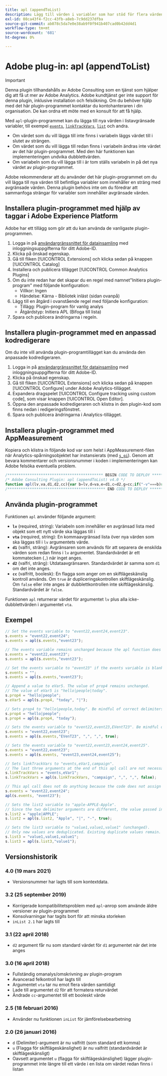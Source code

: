 ```yaml
---
title: apl (appendToList)
description: Lägg till värden i variabler som har stöd för flera värden.
exl-id: 08ca43f4-f2cc-43fb-a8eb-7c9dd237dfba
source-git-commit: ab078c5da7e0e38ab9f0f941b407cad0b42dd4d1
workflow-type: tm+mt
source-wordcount: '681'
ht-degree: 0%

---
```


# Adobe plug-in: apl (appendToList)

>[!IMPORTANT]
>
>Denna plugin tillhandahålls av Adobe Consulting som en tjänst som hjälper dig att få ut mer av Adobe Analytics. Adobe kundtjänst ger inte support för denna plugin, inklusive installation och felsökning. Om du behöver hjälp med det här plugin-programmet kontaktar du kontohanteraren i din organisation. De kan ordna ett möte med en konsult för att få hjälp.

Med `apl`-plugin-programmet kan du lägga till nya värden i listavgränsade variabler, till exempel [`events`](../page-vars/events/events-overview.md), [`linkTrackVars`](../config-vars/linktrackvars.md), [`list`](../page-vars/list.md) och andra.

* Om värdet som du vill lägga till inte finns i variabeln läggs värdet till i slutet av strängen.
* Om värdet som du vill lägga till redan finns i variabeln ändras inte värdet av det här plugin-programmet. Med den här funktionen kan implementeringen undvika dubblettvärden.
* Om variabeln som du vill lägga till i är tom ställs variabeln in på det nya värdet av plugin-programmet.

Adobe rekommenderar att du använder det här plugin-programmet om du vill lägga till nya värden till befintliga variabler som innehåller en sträng med avgränsade värden. Denna plugin behövs inte om du föredrar att sammanfoga strängar för variabler som innehåller avgränsade värden.

## Installera plugin-programmet med hjälp av taggar i Adobe Experience Platform

Adobe har ett tillägg som gör att du kan använda de vanligaste plugin-programmen.

1. Logga in på [användargränssnittet för datainsamling](https://experience.adobe.com/data-collection) med inloggningsuppgifterna för ditt Adobe-ID.
1. Klicka på önskad egenskap.
1. Gå till fliken [!UICONTROL Extensions] och klicka sedan på knappen [!UICONTROL Catalog]
1. Installera och publicera tillägget [!UICONTROL Common Analytics Plugins]
1. Om du inte redan har det skapar du en regel med namnet&quot;Initiera plugin-program&quot; med följande konfiguration:
   * Villkor: Ingen
   * Händelse: Kärna - Bibliotek inläst (sidan ovanpå)
1. Lägg till en åtgärd i ovanstående regel med följande konfiguration:
   * Tillägg: Plugin-program för vanlig analys
   * Åtgärdstyp: Initiera APL (Bifoga till lista)
1. Spara och publicera ändringarna i regeln.

## Installera plugin-programmet med en anpassad kodredigerare

Om du inte vill använda plugin-programtillägget kan du använda den anpassade kodredigeraren.

1. Logga in på [användargränssnittet för datainsamling](https://experience.adobe.com/data-collection) med inloggningsuppgifterna för ditt Adobe-ID.
1. Klicka på önskad egenskap.
1. Gå till fliken [!UICONTROL Extensions] och klicka sedan på knappen [!UICONTROL Configure] under Adobe Analytics-tillägget.
1. Expandera dragspelet [!UICONTROL Configure tracking using custom code], som visar knappen [!UICONTROL Open Editor].
1. Öppna den anpassade kodredigeraren och klistra in den plugin-kod som finns nedan i redigeringsfönstret.
1. Spara och publicera ändringarna i Analytics-tillägget.

## Installera plugin-programmet med AppMeasurement

Kopiera och klistra in följande kod var som helst i AppMeasurement-filen när Analytics-spårningsobjektet har instansierats (med [`s_gi`](../functions/s-gi.md)). Genom att bevara kommentarer och versionsnummer i koden i implementeringen kan Adobe felsöka eventuella problem.

```js
/******************************************* BEGIN CODE TO DEPLOY *******************************************/
/* Adobe Consulting Plugin: apl (appendToList) v4.0 */
function apl(lv,va,d1,d2,cc){var b=lv,d=va,e=d1,c=d2,g=cc;if("-v"===b)return{plugin:"apl",version:"4.0"};var h=function(){if("undefined"!==typeof window.s_c_il)for(var k=0,b;k<window.s_c_il.length;k++)if(b=window.s_c_il[k],b._c&&"s_c"===b._c)return b}();"undefined"!==typeof h&&(h.contextData.apl="4.0");window.inList=window.inList||function(b,d,c,e){if("string"!==typeof d)return!1;if("string"===typeof b)b=b.split(c||",");else if("object"!==typeof b)return!1;c=0;for(a=b.length;c<a;c++)if(1==e&&d===b[c]||d.toLowerCase()===b[c].toLowerCase())return!0;return!1};if(!b||"string"===typeof b){if("string"!==typeof d||""===d)return b;e=e||",";c=c||e;1==c&&(c=e,g||(g=1));2==c&&1!=g&&(c=e);d=d.split(",");h=d.length;for(var f=0;f<h;f++)window.inList(b,d[f],e,g)||(b=b?b+c+d[f]:d[f])}return b};
/******************************************** END CODE TO DEPLOY ********************************************/
```

## Använda plugin-programmet

Funktionen `apl` använder följande argument:

* **`lv`** (required, string): Variabeln som innehåller en avgränsad lista med objekt som ett nytt värde ska läggas till i
* **`vta`** (required, string): En kommaavgränsad lista över nya värden som ska läggas till i  `lv` argumentets värde.
* **`d1`** (valfri, sträng): Avgränsaren som används för att separera de enskilda värden som redan finns i  `lv` argumentet.  Standardvärdet är ett kommatecken (`,`) när inget anges.
* **`d2`** (valfri, sträng): Utdataavgränsaren. Standardvärdet är samma som `d1` om det inte anges.
* **`cc`** (valfritt, boolesk): En flagga som anger om en skiftlägeskänslig kontroll används. Om `true` är dupliceringskontrollen skiftlägeskänslig. Om `false` eller inte anges är dubblettkontrollen inte skiftlägeskänslig. Standardvärdet är `false`.

Funktionen `apl` returnerar värdet för argumentet `lv` plus alla icke-dubblettvärden i argumentet `vta`.

## Exempel

```js
// Set the events variable to "event22,event24,event23".
s.events = "event22,event24";
s.events = apl(s.events,"event23");

// The events variable remains unchanged because the apl function does not add duplicate values
s.events = "event22,event23";
s.events = apl(s.events,"event23");

// Set the events variable to "event23" if the events variable is blank
s.events = "";
s.events = apl(s.events,"event23");

// Append a value to eVar5. The value of prop4 remains unchanged.
// The value of eVar5 is "hello|people|today".
s.prop4 = "hello|people";
s.eVar5 = apl(s.prop4, "today", "|");

// Sets prop4 to "hello|people,today". Be mindful of correct delimiters!
s.prop4 = "hello|people";
s.prop4 = apl(s.prop4, "today");

// Sets the events variable to "event22,event23,EVentT23". Be mindful of capitalization when using the cc argument!
s.events = "event22,event23";
s.events = apl(s.events,"EVenT23", ",", ",", true);

// Sets the events variable to "event22,event23,event24,event25".
s.events = "event22,event23";
s.events = apl(s.events, "event23,event24,event25");

// Sets linkTrackVars to "events,eVar1,campaign".
// The last three arguments at the end of this apl call are not necessary because they match the default argument values.
s.linkTrackVars = "events,eVar1";
s.linkTrackVars = apl(s.linkTrackVars, "campaign", ",", ",", false);

// This apl call does not do anything because the code does not assign the returned value to a variable.
s.events = "event22,event24";
apl(s.events, "event23");

// Sets the list2 variable to "apple-APPLE-Apple".
// Since the two delimiter arguments are different, the value passed in is delimited by "|", then joined together by "-".
s.list2 = "apple|APPLE";
s.list2 = apl(s.list2, "Apple", "|", "-", true);

// Sets the list3 variable to "value1,value1,value1" (unchanged).
// Only new values are deduplicated. Existing duplicate values remain.
s.list3 = "value1,value1,value1";
s.list3 = apl(s.list3,"value1");
```

## Versionshistorik

### 4.0 (19 mars 2021)

* Versionsnummer har lagts till som kontextdata.

### 3.2 (25 september 2019)

* Korrigerade kompatibilitetsproblem med `apl`-anrop som använde äldre versioner av plugin-programmet
* Konsolvarningar har tagits bort för att minska storleken
* `inList 2.1` har lagts till

### 3.1 (22 april 2018)

* `d2` argument får nu som standard värdet för  `d1` argumentet när det inte anges

### 3.0 (16 april 2018)

* Fullständig omanalys/omskrivning av plugin-program
* Avancerad felkontroll har lagts till
* Argumentet `vta` tar nu emot flera värden samtidigt
* Lade till argumentet `d2` för att formatera returvärdet
* Ändrade `cc`-argumentet till ett booleskt värde

### 2.5 (18 februari 2016)

* Använder nu funktionen `inList` för jämförelsebearbetning

### 2.0 (26 januari 2016)

* `d` (Delimiter)-argument är nu valfritt (som standard ett komma)
* `u` (Flagga för skiftlägeskänslighet) är nu valfritt (standardvärdet är skiftlägeskänsligt)
* Oavsett argumentet `u` (flagga för skiftlägeskänslighet) lägger plugin-programmet inte längre till ett värde i en lista om värdet redan finns i listan
